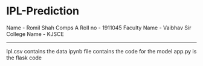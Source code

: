 # IPL-Prediction
Name - Romil Shah
Comps A
Roll no - 1911045
Faculty Name - Vaibhav Sir
College Name - KJSCE



-------------------------------
Ipl.csv contains the data 
ipynb file contains the code for the model
app.py is the flask code

